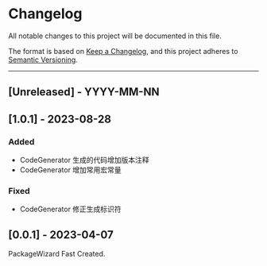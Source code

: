 # Changelog
All notable changes to this project will be documented in this file.

The format is based on [Keep a Changelog](https://keepachangelog.com/en/1.0.0/),
and this project adheres to [Semantic Versioning](https://semver.org/spec/v2.0.0.html).

<!--
## [Unreleased] - YYYY-MM-NN

### Added   
### Changed  
### Deprecated  
### Removed  
### Fixed  
### Security  
-->

---

## [Unreleased] - YYYY-MM-NN

## [1.0.1] - 2023-08-28
### Added 
- CodeGenerator 生成的代码增加版本注释
- CodeGenerator 增加常用宏常量

### Fixed  
- CodeGenerator 修正生成标识符


## [0.0.1] - 2023-04-07
PackageWizard Fast Created.


